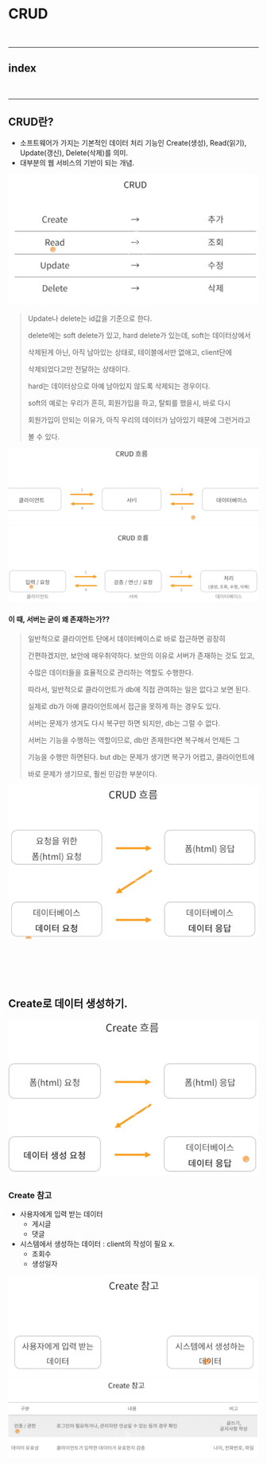# CRUD

<br>

---

## index



<br>

---

## CRUD란?

* 소프트웨어가 가지는 기본적인 데이터 처리 기능인 Create(생성), Read(읽기), Update(갱신), Delete(삭제)를 의미.
*  대부분의 웹 서비스의 기반이 되는 개념.

![CRUD](/Image/Django/c1.PNG)

> Update나 delete는 id값을 기준으로 한다.
> 
> delete에는 soft delete가 있고, hard delete가 있는데, soft는 데이터상에서
> 
>  삭제된게 아닌, 아직 남아있는 상태로, 테이블에서만 없애고, client단에 
> 
> 삭제되었다고만 전달하는 상태이다.
> 
> hard는 데이터상으로 아예 남아있지 않도록 삭제되는 경우이다.
> 
> soft의 예로는 우리가 흔히, 회원가입을 하고, 탈퇴를 했을시, 바로 다시 
> 
> 회원가입이 안되는 이유가, 아직 우리의 데이터가 남아있기 때문에 그런거라고 
> 
> 볼 수 있다.


![CRUD](/Image/Django/c2.PNG)
![CRUD](/Image/Django/c3.PNG)

#### 이 때, 서버는 굳이 왜 존재하는가??

> 일반적으로 클라이언트 단에서 데이터베이스로 바로 접근하면 굉장히 
> 
> 간편하겠지만, 보안에 매우취약하다. 보안의 이유로 서버가 존재하는 것도 있고, 
> 
> 수많은 데이터들을 효율적으로 관리하는 역할도 수행한다.
> 
> 따라서, 일반적으로 클라이언트가 db에 직접 관여하는 일은 없다고 보면 된다.
> 
> 실제로 db가 아예 클라이언트에서 접근을 못하게 하는 경우도 있다.
> 
> 서버는 문제가 생겨도 다시 복구만 하면 되지만, db는 그럴 수 없다.
> 
> 서버는 기능을 수행하는 역할이므로, db만 존재한다면 복구해서 언제든 그 
> 
> 기능을 수행만 하면된다. but db는 문제가 생기면 복구가 어렵고, 클라이언트에
> 
>  바로 문제가 생기므로, 훨씬 민감한 부분이다.

![CRUD](/Image/Django/c4.PNG)

<br>
<br>
<br>
<br>


## Create로 데이터 생성하기.

![CRUD](/Image/Django/c5.PNG)

### Create 참고
* 사용자에게 입력 받는 데이터 
    - 게시글 
    - 댓글
* 시스템에서 생성하는 데이터 : client의 작성이 필요 x.
    - 조회수
    - 생성일자

![CRUD](/Image/Django/c6.PNG)
![CRUD](/Image/Django/c7.PNG)
















